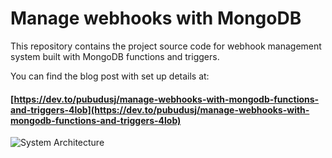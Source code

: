 # Manage webhooks with MongoDB

This repository contains the project source code for webhook management system built with MongoDB functions and triggers.

You can find the blog post with set up details at: 
#### [https://dev.to/pubudusj/manage-webhooks-with-mongodb-functions-and-triggers-4lob](https://dev.to/pubudusj/manage-webhooks-with-mongodb-functions-and-triggers-4lob)

![System Architecture](https://dev-to-uploads.s3.amazonaws.com/uploads/articles/a7t4neex5pjj11czk51y.png)
